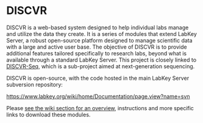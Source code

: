 # DISCVR

DISCVR is a web-based system designed to help individual labs manage and utilize the data they create. It is a series of modules that extend LabKey Server, a robust open-source platform designed to manage scientific data with a large and active user base. The objective of DISCVR is to provide additional features tailored specifically to research labs, beyond what is available through a standard LabKey Server.  This project is closely linked to [DISCVR-Seq](https://github.com/bbimber/discvr-seq/wiki), which is a sub-project aimed at next-generation sequencing.

DISCVR is open-source, with the code hosted in the main LabKey Server subversion repository:

https://www.labkey.org/wiki/home/Documentation/page.view?name=svn

Please [see the wiki section for an overview](https://github.com/bbimber/discvr/wiki), instructions and more specific links to download these modules.
